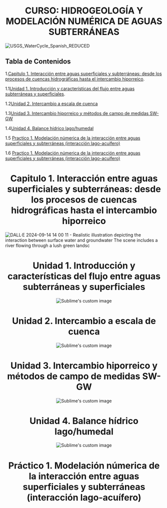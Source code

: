 # <h1 align="center"> CURSO: HIDROGEOLOGÍA Y MODELACIÓN NUMÉRICA DE AGUAS SUBTERRÁNEAS
![USGS_WaterCycle_Spanish_REDUCED](https://github.com/user-attachments/assets/1b0b8215-0c1e-45ac-b7fe-c9c98e4efd90)

## Tabla de Contenidos

1.[Capitulo 1. Interacción entre aguas superficiales y subterráneas: desde los procesos de cuencas hidrográficas hasta el intercambio hiporreico](#capitulo-1.-interacción-entre-aguas-superficiales-y-subterráneas:-desde-los-procesos-de-cuencas-hidrográficas-hasta-el-intercambio-hiporreico).

 1.1[Unidad 1. Introducción y características del flujo entre aguas subterráneas y superficiales](#introducción-y-características-del-flujo-entre-aguas-subterráneas-y-superficiales).

 1.2[Unidad 2. Intercambio a escala de cuenca](#unidad-2.-intercambio-a-escala-de-cuenca)

 1.3[Unidad 3. Intercambio hiporreico y métodos de campo de medidas SW-GW](#unidad-3.-intercambio-hiporreico-y-métodos-de-campo-de-medidas-SW-GW)

 1.4[Unidad 4. Balance hídrico lago/humedal](#unidad-4.-Balance-hídrico-lago/humedal)

 1.5 [Practico 1. Modelación númerica de la interacción entre aguas superficiales y subterráneas (interacción lago-acuífero)](#practico-1.-modelación-númerica-de-la-interacción-entre-aguas-superficiales-y-subterráneas-(interacción-lago-acuífero))

 1.6 [Practico 1. Modelación númerica de la interacción entre aguas superficiales y subterráneas (interacción lago-acuífero)](#practico-1.-modelación-númerica-de-la-interacción-entre-aguas-superficiales-y-subterráneas-(interacción-lago-acuífero))

# <h1 align="center"> Capitulo 1. Interacción entre aguas superficiales y subterráneas: desde los procesos de cuencas hidrográficas hasta el intercambio hiporreico
![DALL·E 2024-09-14 14 00 11 - Realistic illustration depicting the interaction between surface water and groundwater  The scene includes a river flowing through a lush green landsc](https://github.com/user-attachments/assets/c9d45877-6bec-4437-a68c-1b0e683107be)


## <h1 align="center"> Unidad 1. Introducción y características del flujo entre aguas subterráneas y superficiales
<p align="center">
  <img src="https://github.com/user-attachments/assets/a8ec44c6-84e3-4ae0-9703-983494c3ad62" alt="Sublime's custom image"/>
</p>


## <h1 align="center"> Unidad 2. Intercambio a escala de cuenca
<p align="center">
  <img src="https://github.com/user-attachments/assets/ef42f854-d267-41be-ac3f-5fa265903462" alt="Sublime's custom image"/>
</p>


## <h1 align="center"> Unidad 3. Intercambio hiporreico y métodos de campo de medidas SW-GW 
<p align="center">
  <img src="https://github.com/user-attachments/assets/24f90712-7a99-409c-a8d1-40b6c3c03c7c" alt="Sublime's custom image"/>
</p>


## <h1 align="center"> Unidad 4. Balance hídrico lago/humedal
<p align="center">
  <img src="https://github.com/user-attachments/assets/e7382b75-c118-4eeb-a17e-2d556f05cede" alt="Sublime's custom image"/>
</p>


## <h1 align="center"> Práctico 1. Modelación númerica de la interacción entre aguas superficiales y subterráneas (interacción lago-acuífero)





